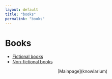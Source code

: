 ```yaml
---
layout: default
title: "books"
permalink: "books"
---
```


# Books

 - [Fictional books](books/fictional)
 - [Non-fictional books](books/non-fictional)

 <div style="text-align: center;" markdown="1"> [Mainpage](knowlarium) 
</div>  